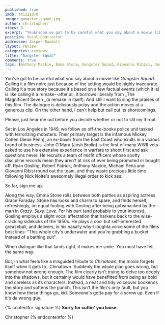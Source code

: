 ```yaml
---
published: true
imdb: tt1321870
image: gangster-squad.jpg
author: christopherr
stars: 3
excerpt: "You&rsquo;ve got to be careful what you say about a movie like <em>Gangster Squad</em>. Calling it a film noire just because of the setting would be highly inaccurate. Calling it a true story because it&rsquo;s based on a few factual events (which it is) is like calling it a remake&mdash;after all, it borrows liberally from <em>The Magnificent Seven </em>(a remake in itself). And still I want to sing the praises of this film. The dialogue is deliciously pulpy and the action moves at a generous clip. On the other hand, I can&rsquo;t help but call out its shortcomings."
position: Vocal Contractor
addressee: Jasper Randall
layout: review
categories: reviews
title: "Gangster Squad"
comments: true
tags: [Anthony Mackie, Emma Stone, Gangster Squad, Giovanni Ribisi, Josh Brolin, Letters, Michael Pena, Nick Nolte, Robert Patrick, Ryan Gosling]
---
```

<p>You&rsquo;ve got to be careful what you say about a movie like <em>Gangster Squad</em>. Calling it a film noire just because of the setting would be highly inaccurate. Calling it a true story because it's based on a few factual events (which it is) is like calling it a remake--after all, it borrows liberally from _The Magnificent Seven _(a remake in itself). And still I want to sing the praises of this film. The dialogue is deliciously pulpy and the action moves at a generous clip. On the other hand, I can't help but call out its shortcomings.

Please, just hear me out before you decide whether or not to slit my throat. 

Set in Los Angeles in 1949, we follow an off-the-books police unit tasked with terrorizing mobsters. Their primary target is the infamous Mickey Cohen (Sean Penn), an ex-boxer from the East Coast who exults in a vicious brand of business. John O'Mara (Josh Brolin) is the first of many WWII vets asked to use his extensive experience in warfare to shoot first and ask questions never. He recruits a team of misfit officers whose spotty discipline records mean they aren't at risk of ever being promoted or bought off. Ryan Gosling, Robert Patrick, Anthony Mackie, Michael Peña and Giovanni Ribisi round out the team, and they waste precious little time following Nick Nolte's awesomely illegal order to kick ass.

So far, sign me up.

Along the way, Emma Stone rolls between both parties as aspiring actress Grace Faraday. Stone has looks and charm to spare, and finds herself, refreshingly, on equal footing with Gosling after being gobsmacked by the man in _Crazy. Sexy. Love._ For his part (and probably to your interest), Gosling employs a slight vocal affectation that harkens back to the wise-cracking sidekicks of the 1950s. He plays a cool but self-interested greaseball, and delivers, in his nasally why-I-oughta voice some of the films best lines: "This whole city's underwater and you're grabbing a bucket instead of a bathing suit".

When dialogue like that lands right, it makes me smile. You must have felt the same way.

But, in what feels like a misguided tribute to _Chinatown_, the movie forgets itself when it gets to…Chinatown. Suddenly the whole plan goes wrong, but somehow not wrong enough. The film clearly isn't trying to delve too deeply into the shadows, but it certainly would have benefitted from being as bold and careless as its characters. Instead, a neat and tidy voiceover bookends the story and softens the punch. This isn't the film's only fault, but you know how these things go, kid. Someone's gotta pay for a screw up. Even if it's da wrong guy.

{% contentfor signature %}
**Sorry for cuttin' you loose.**

Christopher
{% endcontentfor %}